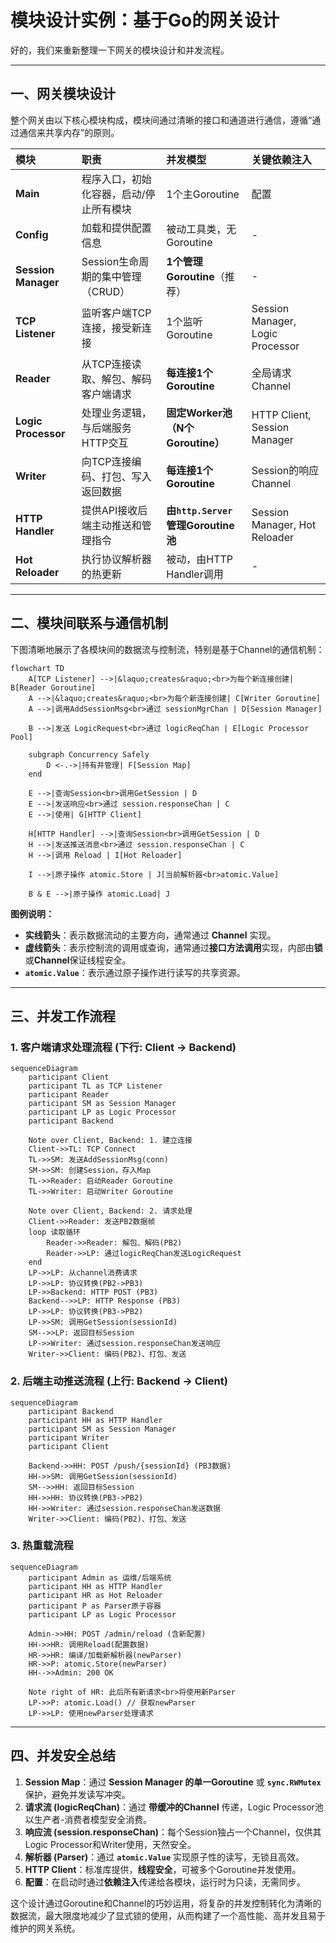 # 模块设计实例：基于Go的网关设计

好的，我们来重新整理一下网关的模块设计和并发流程。

---

## 一、网关模块设计

整个网关由以下核心模块构成，模块间通过清晰的接口和通道进行通信，遵循“通过通信来共享内存”的原则。

| 模块 | 职责 | 并发模型 | 关键依赖注入 |
| :--- | :--- | :--- | :--- |
| **Main** | 程序入口，初始化容器，启动/停止所有模块 | 1个主Goroutine | 配置 |
| **Config** | 加载和提供配置信息 | 被动工具类，无Goroutine | - |
| **Session Manager** | Session生命周期的集中管理（CRUD） | **1个管理Goroutine**（推荐） | - |
| **TCP Listener** | 监听客户端TCP连接，接受新连接 | 1个监听Goroutine | Session Manager, Logic Processor |
| **Reader** | 从TCP连接读取、解包、解码客户端请求 | **每连接1个Goroutine** | 全局请求Channel |
| **Logic Processor** | 处理业务逻辑，与后端服务HTTP交互 | **固定Worker池（N个Goroutine）** | HTTP Client, Session Manager |
| **Writer** | 向TCP连接编码、打包、写入返回数据 | **每连接1个Goroutine** | Session的响应Channel |
| **HTTP Handler** | 提供API接收后端主动推送和管理指令 | **由`http.Server`管理Goroutine池** | Session Manager, Hot Reloader |
| **Hot Reloader** | 执行协议解析器的热更新 | 被动，由HTTP Handler调用 | - |

---

## 二、模块间联系与通信机制

下图清晰地展示了各模块间的数据流与控制流，特别是基于Channel的通信机制：

```mermaid
flowchart TD
    A[TCP Listener] -->|&laquo;creates&raquo;<br>为每个新连接创建| B[Reader Goroutine]
    A -->|&laquo;creates&raquo;<br>为每个新连接创建| C[Writer Goroutine]
    A -->|调用AddSessionMsg<br>通过 sessionMgrChan | D[Session Manager]

    B -->|发送 LogicRequest<br>通过 logicReqChan | E[Logic Processor Pool]

    subgraph Concurrency Safely
        D <-.->|持有并管理| F[Session Map]
    end

    E -->|查询Session<br>调用GetSession | D
    E -->|发送响应<br>通过 session.responseChan | C
    E -->|使用| G[HTTP Client]

    H[HTTP Handler] -->|查询Session<br>调用GetSession | D
    H -->|发送推送消息<br>通过 session.responseChan | C
    H -->|调用 Reload | I[Hot Reloader]

    I -->|原子操作 atomic.Store | J[当前解析器<br>atomic.Value]
    
    B & E -->|原子操作 atomic.Load| J
```

**图例说明：**

* **实线箭头**：表示数据流动的主要方向，通常通过 **Channel** 实现。
* **虚线箭头**：表示控制流的调用或查询，通常通过**接口方法调用**实现，内部由**锁**或**Channel**保证线程安全。
* **`atomic.Value`**：表示通过原子操作进行读写的共享资源。

---

## 三、并发工作流程

### 1. 客户端请求处理流程 (下行: Client -> Backend)

```mermaid
sequenceDiagram
    participant Client
    participant TL as TCP Listener
    participant Reader
    participant SM as Session Manager
    participant LP as Logic Processor
    participant Backend

    Note over Client, Backend: 1. 建立连接
    Client->>TL: TCP Connect
    TL->>SM: 发送AddSessionMsg(conn)
    SM->>SM: 创建Session，存入Map
    TL->>Reader: 启动Reader Goroutine
    TL->>Writer: 启动Writer Goroutine

    Note over Client, Backend: 2. 请求处理
    Client->>Reader: 发送PB2数据帧
    loop 读取循环
        Reader->>Reader: 解包、解码(PB2)
        Reader->>LP: 通过logicReqChan发送LogicRequest
    end
    LP->>LP: 从channel消费请求
    LP->>LP: 协议转换(PB2->PB3)
    LP->>Backend: HTTP POST (PB3)
    Backend-->>LP: HTTP Response (PB3)
    LP->>LP: 协议转换(PB3->PB2)
    LP->>SM: 调用GetSession(sessionId)
    SM-->>LP: 返回目标Session
    LP->>Writer: 通过session.responseChan发送响应
    Writer->>Client: 编码(PB2)、打包、发送
```

### 2. 后端主动推送流程 (上行: Backend -> Client)

```mermaid
sequenceDiagram
    participant Backend
    participant HH as HTTP Handler
    participant SM as Session Manager
    participant Writer
    participant Client

    Backend->>HH: POST /push/{sessionId} (PB3数据)
    HH->>SM: 调用GetSession(sessionId)
    SM-->>HH: 返回目标Session
    HH->>HH: 协议转换(PB3->PB2)
    HH->>Writer: 通过session.responseChan发送数据
    Writer->>Client: 编码(PB2)、打包、发送
```

### 3. 热重载流程

```mermaid
sequenceDiagram
    participant Admin as 运维/后端系统
    participant HH as HTTP Handler
    participant HR as Hot Reloader
    participant P as Parser原子容器
    participant LP as Logic Processor

    Admin->>HH: POST /admin/reload (含新配置)
    HH->>HR: 调用Reload(配置数据)
    HR->>HR: 编译/加载新解析器(newParser)
    HR->>P: atomic.Store(newParser)
    HH-->>Admin: 200 OK

    Note right of HR: 此后所有新请求<br>将使用新Parser
    LP->>P: atomic.Load() // 获取newParser
    LP->>LP: 使用newParser处理请求
```

---

## 四、并发安全总结

1. **Session Map**：通过 **Session Manager 的单一Goroutine** 或 **`sync.RWMutex`** 保护，避免并发读写冲突。
2. **请求流 (logicReqChan)**：通过 **带缓冲的Channel** 传递，Logic Processor池以生产者-消费者模型安全消费。
3. **响应流 (session.responseChan)**：每个Session独占一个Channel，仅供其Logic Processor和Writer使用，天然安全。
4. **解析器 (Parser)**：通过 **`atomic.Value`** 实现原子性的读写，无锁且高效。
5. **HTTP Client**：标准库提供，**线程安全**，可被多个Goroutine并发使用。
6. **配置**：在启动时通过**依赖注入**传递给各模块，运行时为只读，无需同步。

这个设计通过Goroutine和Channel的巧妙运用，将复杂的并发控制转化为清晰的数据流，最大限度地减少了显式锁的使用，从而构建了一个高性能、高并发且易于维护的网关系统。
